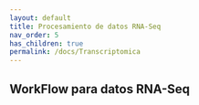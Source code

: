 ```yaml
---
layout: default
title: Procesamiento de datos RNA-Seq
nav_order: 5
has_children: true
permalink: /docs/Transcriptomica
---
```


## WorkFlow para datos RNA-Seq  